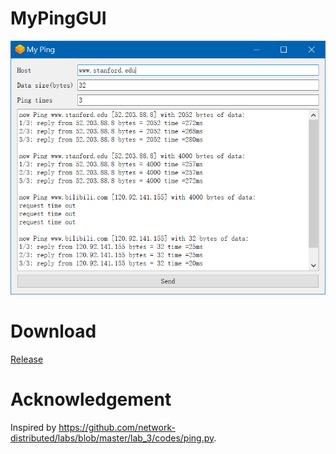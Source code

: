 # MyPingGUI

![example](example.png)

# Download

[Release](https://github.com/jansona/MyPingGUI/releases)

# Acknowledgement

Inspired by https://github.com/network-distributed/labs/blob/master/lab_3/codes/ping.py.